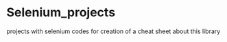 # Selenium_projects
 projects with selenium codes for creation of a cheat sheet about this library 
